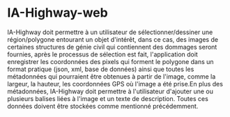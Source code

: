 # IA-Highway-web
IA-Highway doit permettre à un utilisateur de sélectionner/dessiner une région/polygone entourant un objet d'intérêt, dans ce cas, des images de certaines structures de génie civil qui contiennent des dommages seront fournies, après le processus de sélection est fait, l'application doit enregistrer les coordonnées des pixels qui forment le polygone dans un format pratique (json, xml, base de données) ainsi que toutes les métadonnées qui pourraient être obtenues à partir de l'image, comme la largeur, la hauteur, les coordonnées GPS où l'image a été prise.En plus des métadonnées, IA-Highway doit permettre à l'utilisateur d'ajouter une ou plusieurs balises liées à l'image et un texte de description. Toutes ces données doivent être stockées comme mentionné précédemment.
